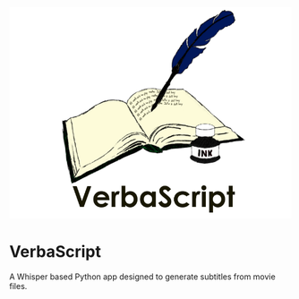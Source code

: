 ![image](/assets/splash.png)

# VerbaScript
A Whisper based Python app designed to generate subtitles from movie files.
